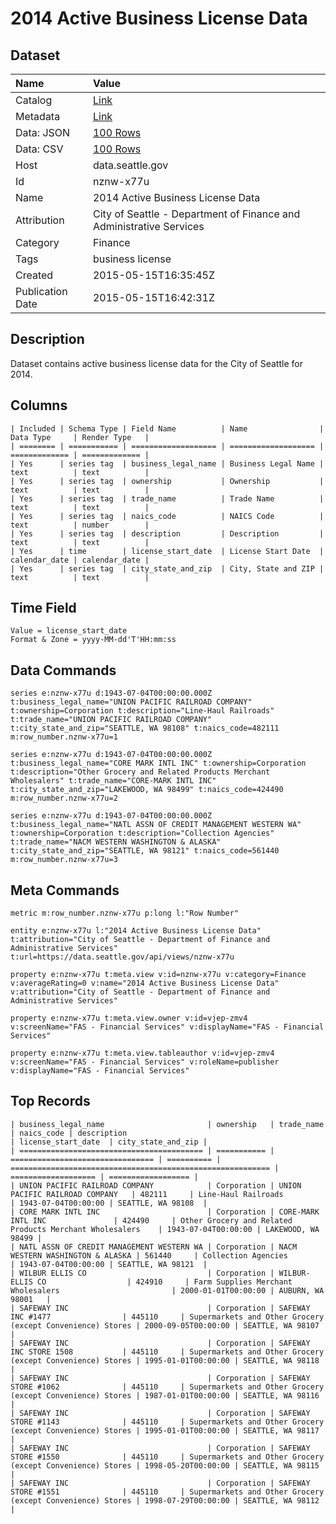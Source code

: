 # 2014 Active Business License Data

## Dataset

| Name | Value |
| :--- | :---- |
| Catalog | [Link](https://catalog.data.gov/dataset/2014-active-business-license-data) |
| Metadata | [Link](https://data.seattle.gov/api/views/nznw-x77u) |
| Data: JSON | [100 Rows](https://data.seattle.gov/api/views/nznw-x77u/rows.json?max_rows=100) |
| Data: CSV | [100 Rows](https://data.seattle.gov/api/views/nznw-x77u/rows.csv?max_rows=100) |
| Host | data.seattle.gov |
| Id | nznw-x77u |
| Name | 2014 Active Business License Data |
| Attribution | City of Seattle - Department of Finance and Administrative Services |
| Category | Finance |
| Tags | business license |
| Created | 2015-05-15T16:35:45Z |
| Publication Date | 2015-05-15T16:42:31Z |

## Description

Dataset contains active business license data for the City of Seattle for 2014.

## Columns

```ls
| Included | Schema Type | Field Name          | Name                | Data Type     | Render Type   |
| ======== | =========== | =================== | =================== | ============= | ============= |
| Yes      | series tag  | business_legal_name | Business Legal Name | text          | text          |
| Yes      | series tag  | ownership           | Ownership           | text          | text          |
| Yes      | series tag  | trade_name          | Trade Name          | text          | text          |
| Yes      | series tag  | naics_code          | NAICS Code          | text          | number        |
| Yes      | series tag  | description         | Description         | text          | text          |
| Yes      | time        | license_start_date  | License Start Date  | calendar_date | calendar_date |
| Yes      | series tag  | city_state_and_zip  | City, State and ZIP | text          | text          |
```

## Time Field

```ls
Value = license_start_date
Format & Zone = yyyy-MM-dd'T'HH:mm:ss
```

## Data Commands

```ls
series e:nznw-x77u d:1943-07-04T00:00:00.000Z t:business_legal_name="UNION PACIFIC RAILROAD COMPANY" t:ownership=Corporation t:description="Line-Haul Railroads" t:trade_name="UNION PACIFIC RAILROAD COMPANY" t:city_state_and_zip="SEATTLE, WA 98108" t:naics_code=482111 m:row_number.nznw-x77u=1

series e:nznw-x77u d:1943-07-04T00:00:00.000Z t:business_legal_name="CORE MARK INTL INC" t:ownership=Corporation t:description="Other Grocery and Related Products Merchant Wholesalers" t:trade_name="CORE-MARK INTL INC" t:city_state_and_zip="LAKEWOOD, WA 98499" t:naics_code=424490 m:row_number.nznw-x77u=2

series e:nznw-x77u d:1943-07-04T00:00:00.000Z t:business_legal_name="NATL ASSN OF CREDIT MANAGEMENT WESTERN WA" t:ownership=Corporation t:description="Collection Agencies" t:trade_name="NACM WESTERN WASHINGTON & ALASKA" t:city_state_and_zip="SEATTLE, WA 98121" t:naics_code=561440 m:row_number.nznw-x77u=3
```

## Meta Commands

```ls
metric m:row_number.nznw-x77u p:long l:"Row Number"

entity e:nznw-x77u l:"2014 Active Business License Data" t:attribution="City of Seattle - Department of Finance and Administrative Services" t:url=https://data.seattle.gov/api/views/nznw-x77u

property e:nznw-x77u t:meta.view v:id=nznw-x77u v:category=Finance v:averageRating=0 v:name="2014 Active Business License Data" v:attribution="City of Seattle - Department of Finance and Administrative Services"

property e:nznw-x77u t:meta.view.owner v:id=vjep-zmv4 v:screenName="FAS - Financial Services" v:displayName="FAS - Financial Services"

property e:nznw-x77u t:meta.view.tableauthor v:id=vjep-zmv4 v:screenName="FAS - Financial Services" v:roleName=publisher v:displayName="FAS - Financial Services"
```

## Top Records

```ls
| business_legal_name                       | ownership   | trade_name                       | naics_code | description                                                | license_start_date  | city_state_and_zip | 
| ========================================= | =========== | ================================ | ========== | ========================================================== | =================== | ================== | 
| UNION PACIFIC RAILROAD COMPANY            | Corporation | UNION PACIFIC RAILROAD COMPANY   | 482111     | Line-Haul Railroads                                        | 1943-07-04T00:00:00 | SEATTLE, WA 98108  | 
| CORE MARK INTL INC                        | Corporation | CORE-MARK INTL INC               | 424490     | Other Grocery and Related Products Merchant Wholesalers    | 1943-07-04T00:00:00 | LAKEWOOD, WA 98499 | 
| NATL ASSN OF CREDIT MANAGEMENT WESTERN WA | Corporation | NACM WESTERN WASHINGTON & ALASKA | 561440     | Collection Agencies                                        | 1943-07-04T00:00:00 | SEATTLE, WA 98121  | 
| WILBUR ELLIS CO                           | Corporation | WILBUR-ELLIS CO                  | 424910     | Farm Supplies Merchant Wholesalers                         | 2000-01-01T00:00:00 | AUBURN, WA 98001   | 
| SAFEWAY INC                               | Corporation | SAFEWAY INC #1477                | 445110     | Supermarkets and Other Grocery (except Convenience) Stores | 2000-09-05T00:00:00 | SEATTLE, WA 98107  | 
| SAFEWAY INC                               | Corporation | SAFEWAY INC STORE 1508           | 445110     | Supermarkets and Other Grocery (except Convenience) Stores | 1995-01-01T00:00:00 | SEATTLE, WA 98118  | 
| SAFEWAY INC                               | Corporation | SAFEWAY STORE #1062              | 445110     | Supermarkets and Other Grocery (except Convenience) Stores | 1987-01-01T00:00:00 | SEATTLE, WA 98116  | 
| SAFEWAY INC                               | Corporation | SAFEWAY STORE #1143              | 445110     | Supermarkets and Other Grocery (except Convenience) Stores | 1995-01-01T00:00:00 | SEATTLE, WA 98117  | 
| SAFEWAY INC                               | Corporation | SAFEWAY STORE #1550              | 445110     | Supermarkets and Other Grocery (except Convenience) Stores | 1998-05-20T00:00:00 | SEATTLE, WA 98115  | 
| SAFEWAY INC                               | Corporation | SAFEWAY STORE #1551              | 445110     | Supermarkets and Other Grocery (except Convenience) Stores | 1998-07-29T00:00:00 | SEATTLE, WA 98112  | 
```